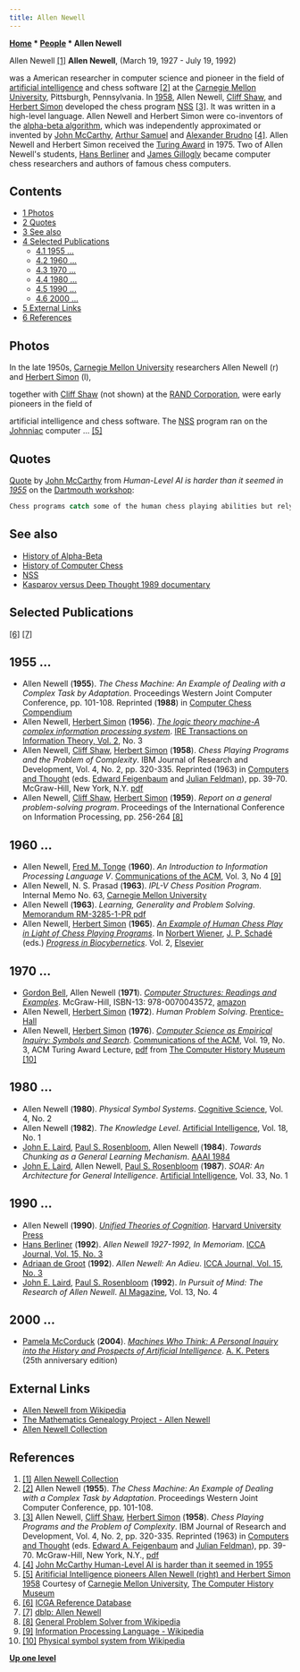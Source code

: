 ```yaml
---
title: Allen Newell
---
```

**[Home](Home "Home") * [People](People "People") * Allen Newell**

[](http://diva.library.cmu.edu/Newell/) Allen Newell <a id="cite-note-1" href="#cite-ref-1">[1]</a>
**Allen Newell**, (March 19, 1927 - July 19, 1992)

was a American researcher in computer science and pioneer in the field of [artificial intelligence](Artificial_Intelligence "Artificial Intelligence") and chess software <a id="cite-note-2" href="#cite-ref-2">[2]</a> at the [Carnegie Mellon University](Carnegie_Mellon_University "Carnegie Mellon University"), Pittsburgh, Pennsylvania. In [1958](Timeline#1958 "Timeline"), Allen Newell, [Cliff Shaw](Cliff_Shaw "Cliff Shaw"), and [Herbert Simon](Herbert_Simon "Herbert Simon") developed the chess program [NSS](NSS "NSS") <a id="cite-note-3" href="#cite-ref-3">[3]</a>. It was written in a high-level language. Allen Newell and Herbert Simon were co-inventors of the [alpha-beta algorithm](Alpha-Beta "Alpha-Beta"), which was independently approximated or invented by [John McCarthy](John_McCarthy "John McCarthy"), [Arthur Samuel](Arthur_Samuel "Arthur Samuel") and [Alexander Brudno](Alexander_Brudno "Alexander Brudno") <a id="cite-note-4" href="#cite-ref-4">[4]</a>. Allen Newell and Herbert Simon received the [Turing Award](https://en.wikipedia.org/wiki/Turing_Award) in 1975. Two of Allen Newell's students, [Hans Berliner](Hans_Berliner "Hans Berliner") and [James Gillogly](James_Gillogly "James Gillogly") became computer chess researchers and authors of famous chess computers.

## Contents

- [1 Photos](#photos)
- [2 Quotes](#quotes)
- [3 See also](#see-also)
- [4 Selected Publications](#selected-publications)
  - [4.1 1955 ...](#1955-...)
  - [4.2 1960 ...](#1960-...)
  - [4.3 1970 ...](#1970-...)
  - [4.4 1980 ...](#1980-...)
  - [4.5 1990 ...](#1990-...)
  - [4.6 2000 ...](#2000-...)
- [5 External Links](#external-links)
- [6 References](#references)

## Photos

[](http://www.computerhistory.org/chess/full_record.php?iid=stl-431e1a07cf7a1)
In the late 1950s, [Carnegie Mellon University](Carnegie_Mellon_University "Carnegie Mellon University") researchers Allen Newell (r) and [Herbert Simon](Herbert_Simon "Herbert Simon") (l),

together with [Cliff Shaw](Cliff_Shaw "Cliff Shaw") (not shown) at the [RAND Corporation](https://en.wikipedia.org/wiki/RAND_Corporation), were early pioneers in the field of

artificial intelligence and chess software. The [NSS](NSS "NSS") program ran on the [Johnniac](https://en.wikipedia.org/wiki/JOHNNIAC) computer ... <a id="cite-note-5" href="#cite-ref-5">[5]</a>

## Quotes

[Quote](Template:Quote_McCarthy_on_Alpha-Beta "Template:Quote McCarthy on Alpha-Beta") by [John McCarthy](John_McCarthy "John McCarthy") from *Human-Level AI is harder than it seemed in [1955](Timeline#1955 "Timeline")* on the [Dartmouth workshop](https://en.wikipedia.org/wiki/Dartmouth_workshop):

```C++
Chess programs catch some of the human chess playing abilities but rely on the limited [effective branching](Branching_Factor "Branching Factor") of the chess move [tree](Search_Tree "Search Tree"). The ideas that work for chess are inadequate for [go](Go "Go"). [Alpha-beta pruning](Alpha-Beta "Alpha-Beta") characterizes human play, but it wasn't noticed by [early chess programmers](Category:Pioneer "Category:Pioneer") - [Turing](Alan_Turing "Alan Turing"), [Shannon](Claude_Shannon "Claude Shannon"), [Pasta](John_Pasta "John Pasta") and [Ulam](Stanislaw_Ulam "Stanislaw Ulam"), and [Bernstein](Alex_Bernstein "Alex Bernstein"). We humans are not very good at identifying the heuristics we ourselves use. Approximations to alpha-beta used by [Samuel](Arthur_Samuel "Arthur Samuel"), Newell and [Simon](Herbert_Simon "Herbert Simon"), McCarthy. Proved equivalent to [minimax](Minimax "Minimax") by [Hart](Timothy_Hart "Timothy Hart") and [Levin](Michael_Levin "Michael Levin"), independently by [Brudno](Alexander_Brudno "Alexander Brudno"). [Knuth](Donald_Knuth "Donald Knuth") gives details.

```

## See also

- [History of Alpha-Beta](Alpha-Beta#HistoryAlphaBeta "Alpha-Beta")
- [History of Computer Chess](History "History")
- [NSS](NSS "NSS")
- [Kasparov versus Deep Thought 1989 documentary](Kasparov_versus_Deep_Thought_1989#Video "Kasparov versus Deep Thought 1989")

## Selected Publications

<a id="cite-note-6" href="#cite-ref-6">[6]</a> <a id="cite-note-7" href="#cite-ref-7">[7]</a>

## 1955 ...

- Allen Newell (**1955**). *The Chess Machine: An Example of Dealing with a Complex Task by Adaptation*. Proceedings Western Joint Computer Conference, pp. 101-108. Reprinted (**1988**) in [Computer Chess Compendium](Computer_Chess_Compendium "Computer Chess Compendium")
- Allen Newell, [Herbert Simon](Herbert_Simon "Herbert Simon") (**1956**). *[The logic theory machine-A complex information processing system](http://www.manhattanrarebooks-science.com/newell.htm)*. [IRE Transactions on Information Theory, Vol. 2](http://www.informatik.uni-trier.de/~ley/db/journals/tit/tit2n.html#NewellS56), No. 3
- Allen Newell, [Cliff Shaw](Cliff_Shaw "Cliff Shaw"), [Herbert Simon](Herbert_Simon "Herbert Simon") (**1958**). *Chess Playing Programs and the Problem of Complexity*. IBM Journal of Research and Development, Vol. 4, No. 2, pp. 320-335. Reprinted (1963) in [Computers and Thought](http://mitpress.mit.edu/catalog/item/default.asp?ttype=2&tid=6685) (eds. [Edward Feigenbaum](Edward_Feigenbaum "Edward Feigenbaum") and [Julian Feldman](Mathematician#JulianFeldman "Mathematician")), pp. 39-70. McGraw-Hill, New York, N.Y. [pdf](http://aitopics.org/sites/default/files/classic/Feigenbaum_Feldman/C&T-Newll-Shaw-Simon.pdf)
- Allen Newell, [Cliff Shaw](Cliff_Shaw "Cliff Shaw"), [Herbert Simon](Herbert_Simon "Herbert Simon") (**1959**). *Report on a general problem-solving program*. Proceedings of the International Conference on Information Processing, pp. 256-264 <a id="cite-note-8" href="#cite-ref-8">[8]</a>

## 1960 ...

- Allen Newell, [Fred M. Tonge](http://www.informatik.uni-trier.de/~ley/pers/hd/t/Tonge:Fred_M=.html) (**1960**). *An Introduction to Information Processing Language V*. [Communications of the ACM](ACM#Communications "ACM"), Vol. 3, No 4 <a id="cite-note-9" href="#cite-ref-9">[9]</a>
- Allen Newell, N. S. Prasad (**1963**). *IPL-V Chess Position Program*. Internal Memo No. 63, [Carnegie Mellon University](Carnegie_Mellon_University "Carnegie Mellon University")
- Allen Newell (**1963**). *Learning, Generality and Problem Solving*. [Memorandum RM-3285-1-PR pdf](http://www.textfiles.com/bitsavers/pdf/rand/ipl/RM-3285-PR_Learning_Generality_And_Problem_Solving_Feb63.pdf)
- Allen Newell, [Herbert Simon](Herbert_Simon "Herbert Simon") (**1965**). *[An Example of Human Chess Play in Light of Chess Playing Programs](http://www.researchgate.net/publication/17286157_An_example_of_human_chess_play_in_the_light_of_chess_playing_programs)*. In [Norbert Wiener](Norbert_Wiener "Norbert Wiener"), [J. P. Schadé](https://www.goodreads.com/author/show/4751909.J_P_Schad_) (eds.) *[Progress in Biocybernetics](http://onlinelibrary.wiley.com/doi/10.1002/bimj.19670090327/abstract)*. Vol. 2, [Elsevier](https://en.wikipedia.org/wiki/Elsevier)

## 1970 ...

- [Gordon Bell](https://en.wikipedia.org/wiki/Gordon_Bell), Allen Newell (**1971**). *[Computer Structures: Readings and Examples](http://research.microsoft.com/en-us/um/people/gbell/computer_structures__readings_and_examples/)*. McGraw-Hill, ISBN-13: 978-0070043572, [amazon](http://www.amazon.com/Computer-Structures-Readings-Examples-McGraw-Hill/dp/0070043574)
- Allen Newell, [Herbert Simon](Herbert_Simon "Herbert Simon") (**1972**). *Human Problem Solving*. [Prentice-Hall](https://en.wikipedia.org/wiki/Prentice_Hall)
- Allen Newell, [Herbert Simon](Herbert_Simon "Herbert Simon") (**1976**). *[Computer Science as Empirical Inquiry: Symbols and Search](http://www.computerhistory.org/chess/full_record.php?iid=doc-431614f691642)*. [Communications of the ACM](ACM#Communications "ACM"), Vol. 19, No. 3, ACM Turing Award Lecture, [pdf](http://archive.computerhistory.org/projects/chess/related_materials/text/2-3.Computer_science_as_empirical_inquiry/2-3.Computer_science_as_empirical_inquiry.newell_simon.1975.ACM.062303007.pdf) from [The Computer History Museum](The_Computer_History_Museum "The Computer History Museum") <a id="cite-note-10" href="#cite-ref-10">[10]</a>

## 1980 ...

- Allen Newell (**1980**). *Physical Symbol Systems*. [Cognitive Science](http://cognitivesciencesociety.org/journal_csj.html), Vol. 4, No. 2
- Allen Newell (**1982**). *The Knowledge Level*. [Artificial Intelligence](https://en.wikipedia.org/wiki/Artificial_Intelligence_%28journal%29), Vol. 18, No. 1
- [John E. Laird](Mathematician#JELaird "Mathematician"), [Paul S. Rosenbloom](index.php?title=Paul_S._Rosenbloom&action=edit&redlink=1 "Paul S. Rosenbloom (page does not exist)"), Allen Newell (**1984**). *Towards Chunking as a General Learning Mechanism*. [AAAI 1984](AAAI "AAAI")
- [John E. Laird](Mathematician#JELaird "Mathematician"), Allen Newell, [Paul S. Rosenbloom](index.php?title=Paul_S._Rosenbloom&action=edit&redlink=1 "Paul S. Rosenbloom (page does not exist)") (**1987**). *SOAR: An Architecture for General Intelligence*. [Artificial Intelligence](<https://en.wikipedia.org/wiki/Artificial_Intelligence_(journal)>), Vol. 33, No. 1

## 1990 ...

- Allen Newell (**1990**). *[Unified Theories of Cognition](https://en.wikipedia.org/wiki/Unified_Theories_of_Cognition)*. [Harvard University Press](https://en.wikipedia.org/wiki/Harvard_University_Press)
- [Hans Berliner](Hans_Berliner "Hans Berliner") (**1992**). *Allen Newell 1927-1992, In Memoriam*. [ICCA Journal, Vol. 15, No. 3](ICGA_Journal#15_3 "ICGA Journal")
- [Adriaan de Groot](Adriaan_de_Groot "Adriaan de Groot") (**1992**). *Allen Newell: An Adieu*. [ICCA Journal, Vol. 15, No. 3](ICGA_Journal#15_3 "ICGA Journal")
- [John E. Laird](Mathematician#JELaird "Mathematician"), [Paul S. Rosenbloom](index.php?title=Paul_S._Rosenbloom&action=edit&redlink=1 "Paul S. Rosenbloom (page does not exist)") (**1992**). *In Pursuit of Mind: The Research of Allen Newell*. [AI Magazine](AAAI "AAAI"), Vol. 13, No. 4

## 2000 ...

- [Pamela McCorduck](https://en.wikipedia.org/wiki/Pamela_McCorduck) (**2004**). *[Machines Who Think: A Personal Inquiry into the History and Prospects of Artificial Intelligence](Artificial_Intelligence#MachinesWhoThink "Artificial Intelligence")*. [A. K. Peters](https://en.wikipedia.org/wiki/A_K_Peters) (25th anniversary edition)

## External Links

- [Allen Newell from Wikipedia](https://en.wikipedia.org/wiki/Allen_Newell)
- [The Mathematics Genealogy Project - Allen Newell](http://genealogy.math.ndsu.nodak.edu/id.php?id=13114)
- [Allen Newell Collection](http://diva.library.cmu.edu/Newell/index.html)

## References

1. <a id="cite-ref-1" href="#cite-note-1">[1]</a> [Allen Newell Collection](http://diva.library.cmu.edu/Newell/)
1. <a id="cite-ref-2" href="#cite-note-2">[2]</a> Allen Newell (**1955**). *The Chess Machine: An Example of Dealing with a Complex Task by Adaptation*. Proceedings Western Joint Computer Conference, pp. 101-108.
1. <a id="cite-ref-3" href="#cite-note-3">[3]</a> Allen Newell, [Cliff Shaw](Cliff_Shaw "Cliff Shaw"), [Herbert Simon](Herbert_Simon "Herbert Simon") (**1958**). *Chess Playing Programs and the Problem of Complexity*. IBM Journal of Research and Development, Vol. 4, No. 2, pp. 320-335. Reprinted (1963) in [Computers and Thought](http://mitpress.mit.edu/catalog/item/default.asp?ttype=2&tid=6685) (eds. [Edward A. Feigenbaum](Edward_Feigenbaum "Edward Feigenbaum") and [Julian Feldman](Mathematician#JulianFeldman "Mathematician")), pp. 39-70. McGraw-Hill, New York, N.Y., [pdf](http://www.research.ibm.com/journal/rd/024/ibmrd0204I.pdf)
1. <a id="cite-ref-4" href="#cite-note-4">[4]</a> [John McCarthy Human-Level AI is harder than it seemed in 1955](http://www-formal.stanford.edu/jmc/slides/wrong/wrong-sli/wrong-sli.html)
1. <a id="cite-ref-5" href="#cite-note-5">[5]</a> [Aritificial Intelligence pioneers Allen Newell (right) and Herbert Simon 1958](http://www.computerhistory.org/chess/full_record.php?iid=stl-431e1a07cf7a1) Courtesy of [Carnegie Mellon University](Carnegie_Mellon_University "Carnegie Mellon University"), [The Computer History Museum](The_Computer_History_Museum "The Computer History Museum")
1. <a id="cite-ref-6" href="#cite-note-6">[6]</a> [ICGA Reference Database](ICGA_Journal#RefDB "ICGA Journal")
1. <a id="cite-ref-7" href="#cite-note-7">[7]</a> [dblp: Allen Newell](http://www.informatik.uni-trier.de/~ley/pers/hy/n/Newell:Allen.html)
1. <a id="cite-ref-8" href="#cite-note-8">[8]</a> [General Problem Solver from Wikipedia](https://en.wikipedia.org/wiki/General_Problem_Solver)
1. <a id="cite-ref-9" href="#cite-note-9">[9]</a> [Information Processing Language - Wikipedia](https://en.wikipedia.org/wiki/Information_Processing_Language)
1. <a id="cite-ref-10" href="#cite-note-10">[10]</a> [Physical symbol system from Wikipedia](https://en.wikipedia.org/wiki/Physical_symbol_system)

**[Up one level](People "People")**

